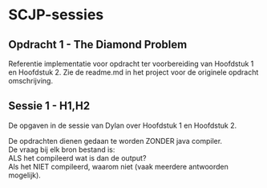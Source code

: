 SCJP-sessies
============

Opdracht 1 - The Diamond Problem
--------------------------------
Referentie implementatie voor opdracht ter voorbereiding van Hoofdstuk 1 en Hoofdstuk 2.
Zie de readme.md in het project voor de originele opdracht omschrijving.

Sessie 1 - H1,H2
----------------
De opgaven in de sessie van Dylan over Hoofdstuk 1 en Hoofdstuk 2.  

De opdrachten dienen gedaan te worden ZONDER java compiler.  
De vraag bij elk bron bestand is:  
ALS het compileerd wat is dan de output?  
Als het NIET compileerd, waarom niet (vaak meerdere antwoorden mogelijk).  
